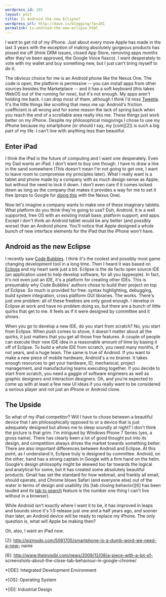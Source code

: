 ```yaml
---
wordpress_id: 101
layout: post
title: Is Android the new Eclipse?
wordpress_url: http://dave.is/blogging/?p=101
permalink: is-android-the-new-eclipse.html
---
```


I want to get rid of my iPhone. Just about every move Apple has made in the last 3 years with the exception of making absolutely gorgeous products has pissed me off (think DRM issues, closed App Store, removing apps months after they've been approved, the Google Voice fiasco). I want desperately to vote with my wallet and buy something new, but I just can't bring myself to do it.

The obvious choice for me is an Android phone like the Nexus One. The code is open, the platform is permissive -- you can install apps from other sources besides the Marketplace -- and it has a soft keyboard (this takes WebOS out of the running for now), but it's not enough. My apps aren't holding me back. I can drop most of them, although I think I'd miss [Tweetie][1]. It's the little things like scrolling that mess me up: Android's friction coefficient is all wrong and for some reason the lack of spring back when you reach the end of a scrollable area really irks me. These things just work better on my iPhone. Despite my philosophical misgivings I chose to use my iPhone because my smartphone (or should I say, my [com][2]) is such a big part of my life. I can't live with anything less than beautiful.

## Enter iPad

I think the iPad is the future of computing and I want one desperately. Even my Dad wants an iPad. I don't want to buy one though. I have to draw a line in the sand somewhere (This doesn't mean I'm not going to get one, I want to leave room to compromise my principles later). What I really want is a tablet and phone made by a company with as much design sense as Apple, but without the need to lock it down. I don't even care if it comes locked down as long as the company that makes it provides a way for me to set it free (props to Google for [doing this][3] with the Nexus One).

Now let's imagine a company wants to make one of these imaginary tablets. What platform do you think they're going to use? Duh, Android. It is a well supported, free OS with an existing install base, platform support, and apps. Except I don't think an Android tablet would be any better (and possibly worse) than an Android phone. You'll notice that Apple designed a whole bunch of new interface elements for the iPad that the iPhone won't have.

## Android as the new Eclipse

I recently saw [Code Bubbles][4]. I think it's the coolest and possibly most game changing development tool in a long time. Then I heard it was based on [Eclipse][5] and my heart sank just a bit. Eclipse is the de facto open source IDE (an application used to help develop software, for all you laypeople). In fact, it's not even just an IDE, it's a platform for creating other IDEs. This is presumably why Code Bubbles' authors chose to build their project on top of Eclipse. So much is provided for free: syntax highlighting, debugging, build system integration, cross platform GUI libraries. The works. There's just one problem: all of these freebies are only good enough. I develop in Eclipse at work and have no problem doing so, but there are a bunch of little quirks that get to me. It feels as if it were designed by committee and it shows.

When you go to develop a new IDE, do you start from scratch? No, you start from Eclipse. When push comes to shove, it doesn't matter about all the quirks, it just matters that you get all those free features. A couple of people can execute their new IDE idea in a reasonable amount of time by basing it off of Eclipse. To build a whole IDE from scratch, you need many months, if not years, and a huge team. The same is true of Android. If you want to make a new piece of mobile hardware, Android's a no brainer. It takes enough resources to get your hardware, ID, mechanical, project management, and manufacturing teams executing together. If you decide to start from scratch, you need a gaggle of software engineers as well as graphic designers and interaction designers. Oh, and you're expected to come up with at least a few new UI ideas if you really want to be considered a serious player and not just an iPhone or Android clone.

## The Upside

So what of my iPad competitor? Will I have to chose between a beautiful device that I am philosophically opposed to or a device that is just adequately designed but allows me to sleep soundly at night? I don't think the picture is that grim. I'm intrigued by Windows Phone 7 Series (yes, a gross name). There has clearly been a lot of good thought put into its design, and competition always drives the market towards something better. There are also important differences between Android and Eclipse. At this point, as I understand it, Eclipse truly is designed by committee. Android, on the other, hand has a strong captain in Google with a firm hand on the helm. Google's design philosophy might be skewed too far towards the logical and analytical for some, but it has created some absolutely beautiful products. Gmail has set the standard for how webmail, and frankly all email, should operate, and Chrome blows Safari (and everyone else) out of the water in terms of design and usability (its [tab closing behavior][6] has been lauded and its [tab to search][7] feature is the number one thing I can't live without in a browser).

While Android isn't exactly where I want it to be, it has improved in leaps and bounds since it's 1.0 release just one and a half years ago, and sooner than later, an Android device will be ready to replace my iPhone. The only question is, what will Apple be making then?

Oh, also, I want an iPad _now_.

 [1]: http://www.atebits.com/tweetie-iphone/

 [2]: http://gizmodo.com/5061705/smartphone-is-a-dumb-word-we-need-a-new- name

 [3]: http://gizmodo.com/5455442/how-to-hack-multitouch-onto-your-nexus-one

 [4]: http://www.cs.brown.edu/people/acb/codebubbles_site.htm

 [5]: http://www.eclipse.org

 [6]: http://www.theinvisibl.com/news/2009/12/08/a-piece-with-a-lot-of- screenshots-about-the-close-tab-behaviour-in-google-chrome/

 [7]: http://www.google.com/support/chrome/bin/answer.py?hl=en&answer=95655

 *[IDE]: Integrated Development Environment

 *[OS]: Operating System

 *[ID]: Industrial Design

